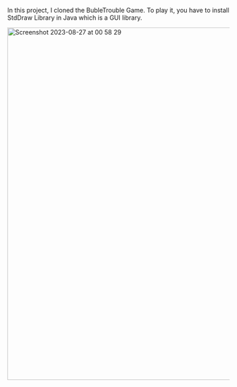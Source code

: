 In this project, I cloned the BubleTrouble Game. To play it, you have to install StdDraw Library in Java which is a GUI library.

<img width="800" alt="Screenshot 2023-08-27 at 00 58 29" src="https://github.com/burakorkmaz/BoubleTroubleClone/assets/119005365/d74e5f61-ef87-4e90-ae85-1f994a4d3032">
